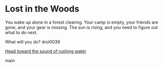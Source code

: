 # Lost in the Woods

You wake up alone in a forest clearing. Your camp is empty, your friends are gone, and your gear is missing. The sun is rising, and you need to figure out what to do next.

What will you do?
drol0039

 ⁠[Head toward the sound of rushing water](./river_path.md)


main
